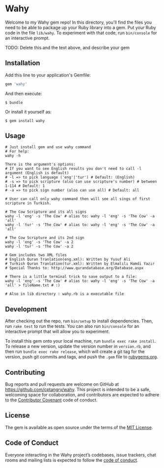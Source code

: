 # Wahy

Welcome to my Wahy gem repo! In this directory, you'll find the files you need to be able to package up your Ruby library into a gem. Put your Ruby code in the file `lib/wahy`. To experiment with that code, run `bin/console` for an interactive prompt.

TODO: Delete this and the text above, and describe your gem

## Installation

Add this line to your application's Gemfile:

```ruby
gem 'wahy'
```

And then execute:

    $ bundle

Or install it yourself as:

    $ gem install wahy

## Usage

```shell
# Just install gem and use wahy command
# For help:
wahy -h

There is the argument's options:
# If you want to see English results you don't need to call -l argument (English is default)
# -l => to pick language ('eng'|'tur') # Default: (English)
# -s => to pick scripture (also can use scripture's number) # between 1-114 # Default: 1
# -a => to pick sign number (also can use all) # Default: all

# User can call only wahy command then will see all sings of first scripture in Turkish.

# The Cow Scripture and its all signs
wahy -l 'eng' -s 'The Cow' # alias to: wahy -l 'eng' -s 'The Cow' -a 'all'
wahy -l 'tur' -s 'The Cow' # alias to: wahy -l 'eng' -s 'The Cow' -a 'all'

# The Cow Scripture and its 2nd sign
wahy -l 'eng' -s 'The Cow' -a 2
wahy -l 'tur' -s 'The Cow' -a 2

# Gem includes two XML files 
# English Quran Tranlation(eng.xml): Written by Yusuf Ali
# Turkish Quran Tranlation(tur.xml): Written by Elmalılı Hamdi Yazır
# Special Thanks to: http://www.qurandatabase.org/Database.aspx

# There is a little terminal trick to save output to a file:
wahy -l 'eng' -s 'The Cow' # alias to: wahy -l 'eng' -s 'The Cow' -a 'all' > fileName.txt # :)

# Also in lib directory : wahy.rb is a executable file
```

## Development

After checking out the repo, run `bin/setup` to install dependencies. Then, run `rake test` to run the tests. You can also run `bin/console` for an interactive prompt that will allow you to experiment.

To install this gem onto your local machine, run `bundle exec rake install`. To release a new version, update the version number in `version.rb`, and then run `bundle exec rake release`, which will create a git tag for the version, push git commits and tags, and push the `.gem` file to [rubygems.org](https://rubygems.org).

## Contributing

Bug reports and pull requests are welcome on GitHub at https://github.com/cptangry/wahy. This project is intended to be a safe, welcoming space for collaboration, and contributors are expected to adhere to the [Contributor Covenant](http://contributor-covenant.org) code of conduct.

## License

The gem is available as open source under the terms of the [MIT License](http://opensource.org/licenses/MIT).

## Code of Conduct

Everyone interacting in the Wahy project’s codebases, issue trackers, chat rooms and mailing lists is expected to follow the [code of conduct](https://github.com/[USERNAME]/wahy/blob/master/CODE_OF_CONDUCT.md).
